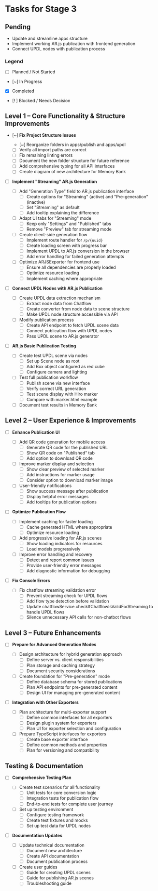 # Tasks for Stage 3

## Pending

-   Update and streamline apps structure
-   Implement working AR.js publication with frontend generation
-   Connect UPDL nodes with publication process

### Legend

-   [ ] Planned / Not Started
-   [~] In Progress
-   [x] Completed
-   [! ] Blocked / Needs Decision

## Level 1 – Core Functionality & Structure Improvements

-   [~] **Fix Project Structure Issues**

    -   [~] Reorganize folders in apps/publish and apps/updl
    -   [ ] Verify all import paths are correct
    -   [ ] Fix remaining linting errors
    -   [ ] Document the new folder structure for future reference
    -   [ ] Add comprehensive typing for all API interfaces
    -   [ ] Create diagram of new architecture for Memory Bank

-   [ ] **Implement "Streaming" AR.js Generation**

    -   [ ] Add "Generation Type" field to AR.js publication interface
        -   [ ] Create options for "Streaming" (active) and "Pre-generation" (inactive)
        -   [ ] Set "Streaming" as default
        -   [ ] Add tooltip explaining the difference
    -   [ ] Adapt UI tabs for "Streaming" mode
        -   [ ] Keep only "Settings" and "Published" tabs
        -   [ ] Remove "Preview" tab for streaming mode
    -   [ ] Create client-side generation flow
        -   [ ] Implement route handler for `/p/{uuid}`
        -   [ ] Create loading screen with progress bar
        -   [ ] Implement UPDL to AR.js conversion in the browser
        -   [ ] Add error handling for failed generation attempts
    -   [ ] Optimize ARJSExporter for frontend use
        -   [ ] Ensure all dependencies are properly loaded
        -   [ ] Optimize resource loading
        -   [ ] Implement caching where appropriate

-   [ ] **Connect UPDL Nodes with AR.js Publication**

    -   [ ] Create UPDL data extraction mechanism
        -   [ ] Extract node data from Chatflow
        -   [ ] Create converter from node data to scene structure
        -   [ ] Make UPDL node structure accessible via API
    -   [ ] Modify publication process
        -   [ ] Create API endpoint to fetch UPDL scene data
        -   [ ] Connect publication flow with UPDL nodes
        -   [ ] Pass UPDL scene to AR.js generator

-   [ ] **AR.js Basic Publication Testing**
    -   [ ] Create test UPDL scene via nodes
        -   [ ] Set up Scene node as root
        -   [ ] Add Box object configured as red cube
        -   [ ] Configure camera and lighting
    -   [ ] Test full publication workflow
        -   [ ] Publish scene via new interface
        -   [ ] Verify correct URL generation
        -   [ ] Test scene display with Hiro marker
        -   [ ] Compare with marker.html example
    -   [ ] Document test results in Memory Bank

## Level 2 – User Experience & Improvements

-   [ ] **Enhance Publication UI**

    -   [ ] Add QR code generation for mobile access
        -   [ ] Generate QR code for the published URL
        -   [ ] Show QR code on "Published" tab
        -   [ ] Add option to download QR code
    -   [ ] Improve marker display and selection
        -   [ ] Show clear preview of selected marker
        -   [ ] Add instructions for marker usage
        -   [ ] Consider option to download marker image
    -   [ ] User-friendly notifications
        -   [ ] Show success message after publication
        -   [ ] Display helpful error messages
        -   [ ] Add tooltips for publication options

-   [ ] **Optimize Publication Flow**

    -   [ ] Implement caching for faster loading
        -   [ ] Cache generated HTML where appropriate
        -   [ ] Optimize resource loading
    -   [ ] Add progressive loading for AR.js scenes
        -   [ ] Show loading indicators for resources
        -   [ ] Load models progressively
    -   [ ] Improve error handling and recovery
        -   [ ] Detect and report common issues
        -   [ ] Provide user-friendly error messages
        -   [ ] Add diagnostic information for debugging

-   [ ] **Fix Console Errors**
    -   [ ] Fix chatflow streaming validation error
        -   [ ] Prevent streaming check for UPDL flows
        -   [ ] Add flow type detection before validation
        -   [ ] Update chatflowService.checkIfChatflowIsValidForStreaming to handle UPDL flows
        -   [ ] Silence unnecessary API calls for non-chatbot flows

## Level 3 – Future Enhancements

-   [ ] **Prepare for Advanced Generation Modes**

    -   [ ] Design architecture for hybrid generation approach
        -   [ ] Define server vs. client responsibilities
        -   [ ] Plan storage and caching strategy
        -   [ ] Document security considerations
    -   [ ] Create foundation for "Pre-generation" mode
        -   [ ] Define database schema for stored publications
        -   [ ] Plan API endpoints for pre-generated content
        -   [ ] Design UI for managing pre-generated content

-   [ ] **Integration with Other Exporters**
    -   [ ] Plan architecture for multi-exporter support
        -   [ ] Define common interfaces for all exporters
        -   [ ] Design plugin system for exporters
        -   [ ] Plan UI for exporter selection and configuration
    -   [ ] Prepare TypeScript interfaces for exporters
        -   [ ] Create base exporter interface
        -   [ ] Define common methods and properties
        -   [ ] Plan for versioning and compatibility

## Testing & Documentation

-   [ ] **Comprehensive Testing Plan**

    -   [ ] Create test scenarios for all functionality
        -   [ ] Unit tests for core conversion logic
        -   [ ] Integration tests for publication flow
        -   [ ] End-to-end tests for complete user journey
    -   [ ] Set up testing environment
        -   [ ] Configure testing framework
        -   [ ] Create test fixtures and mocks
        -   [ ] Set up test data for UPDL nodes

-   [ ] **Documentation Updates**
    -   [ ] Update technical documentation
        -   [ ] Document new architecture
        -   [ ] Create API documentation
        -   [ ] Document publication process
    -   [ ] Create user guides
        -   [ ] Guide for creating UPDL scenes
        -   [ ] Guide for publishing AR.js scenes
        -   [ ] Troubleshooting guide
